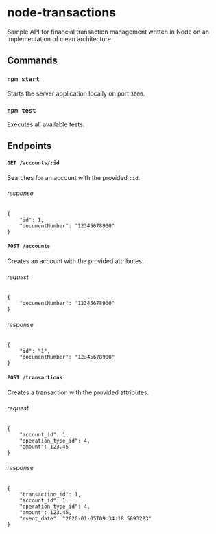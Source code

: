 # node-transactions

Sample API for financial transaction management written in Node on an implementation of clean architecture.

## Commands

### `npm start`

Starts the server application locally on port `3000`.

### `npm test`

Executes all available tests.

## Endpoints

#### `GET /accounts/:id`

Searches for an account with the provided `:id`.

###### response

    {
        "id": 1,
        "documentNumber": "12345678900"
    }

#### `POST /accounts`

Creates an account with the provided attributes.

###### request

    {
        "documentNumber": "12345678900"
    }

###### response

    {
        "id": "1",
        "documentNumber": "12345678900"
    }

#### `POST /transactions`

Creates a transaction with the provided attributes.

###### request

    {
        "account_id": 1,
        "operation_type_id": 4,
        "amount": 123.45
    }

###### response

    {
        "transaction_id": 1,
        "account_id": 1,
        "operation_type_id": 4,
        "amount": 123.45,
        "event_date": "2020-01-05T09:34:18.5893223"
    }
